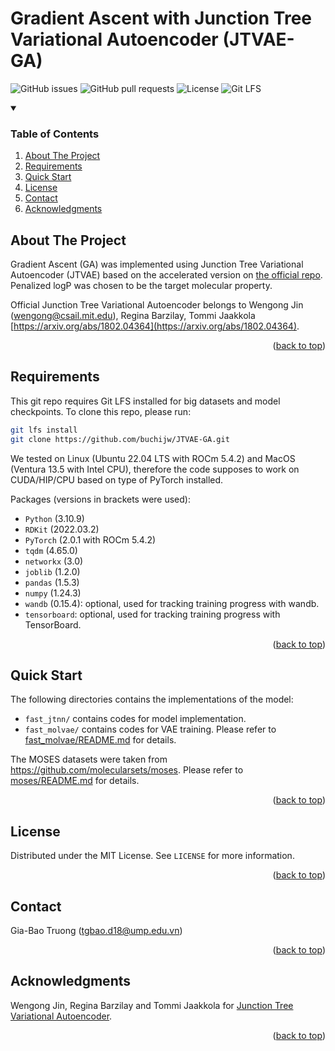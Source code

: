 <a name="readme-top"></a>

# Gradient Ascent with Junction Tree Variational Autoencoder (JTVAE-GA)

![GitHub issues](https://img.shields.io/github/issues/buchijw/JTVAE-GA?style=for-the-badge)
![GitHub pull requests](https://img.shields.io/github/issues-pr/buchijw/JTVAE-GA?style=for-the-badge)
![License](https://img.shields.io/github/license/buchijw/JTVAE-GA?style=for-the-badge)
![Git LFS](https://img.shields.io/badge/GIT%20LFS-8A2BE2?style=for-the-badge)

<!-- TABLE OF CONTENTS -->
<details open>
  <summary><h3>Table of Contents</h3></summary>
  <ol>
    <li><a href="#about-the-project">About The Project</a></li>
    <li><a href="#requirements">Requirements</a></li>
    <li><a href="#quick-start">Quick Start</a></li>
    <li><a href="#license">License</a></li>
    <li><a href="#contact">Contact</a></li>
    <li><a href="#acknowledgments">Acknowledgments</a></li>
  </ol>
</details>

<!-- ABOUT THE PROJECT -->
## About The Project
Gradient Ascent (GA) was implemented using Junction Tree Variational Autoencoder (JTVAE) based on the accelerated version on [the official repo](https://github.com/wengong-jin/icml18-jtnn). Penalized logP was chosen to be the target molecular property.

Official Junction Tree Variational Autoencoder belongs to Wengong Jin (wengong@csail.mit.edu), Regina Barzilay, Tommi Jaakkola [https://arxiv.org/abs/1802.04364](https://arxiv.org/abs/1802.04364).

<p align="right">(<a href="#readme-top">back to top</a>)</p>

<!-- REQUIREMENTS -->
## Requirements

This git repo requires Git LFS installed for big datasets and model checkpoints. To clone this repo, please run:

```sh
git lfs install
git clone https://github.com/buchijw/JTVAE-GA.git
```

We tested on Linux (Ubuntu 22.04 LTS with ROCm 5.4.2) and MacOS (Ventura 13.5 with Intel CPU), therefore the code supposes to work on CUDA/HIP/CPU based on type of PyTorch installed.

Packages (versions in brackets were used):

* `Python` (3.10.9)
* `RDKit` (2022.03.2)
* `PyTorch` (2.0.1 with ROCm 5.4.2)
* `tqdm` (4.65.0)
* `networkx` (3.0)
* `joblib` (1.2.0)
* `pandas` (1.5.3)
* `numpy` (1.24.3)
* `wandb` (0.15.4): optional, used for tracking training progress with wandb.
* `tensorboard`: optional, used for tracking training progress with TensorBoard.

<p align="right">(<a href="#readme-top">back to top</a>)</p>

<!-- QUICK START -->
## Quick Start

The following directories contains the implementations of the model:

* `fast_jtnn/` contains codes for model implementation.
* `fast_molvae/` contains codes for VAE training. Please refer to [fast_molvae/README.md](fast_molvae/README.md) for details.

The MOSES datasets were taken from https://github.com/molecularsets/moses. Please refer to [moses/README.md](moses/README.md) for details.

<p align="right">(<a href="#readme-top">back to top</a>)</p>

<!-- LICENSE -->
## License

Distributed under the MIT License. See `LICENSE` for more information.

<p align="right">(<a href="#readme-top">back to top</a>)</p>

<!-- CONTACT -->
## Contact

Gia-Bao Truong (tgbao.d18@ump.edu.vn)

<p align="right">(<a href="#readme-top">back to top</a>)</p>

<!-- ACKNOWLEDGMENTS -->
## Acknowledgments

Wengong Jin, Regina Barzilay and Tommi Jaakkola for [Junction Tree Variational Autoencoder](https://arxiv.org/abs/1802.04364).

<p align="right">(<a href="#readme-top">back to top</a>)</p>
